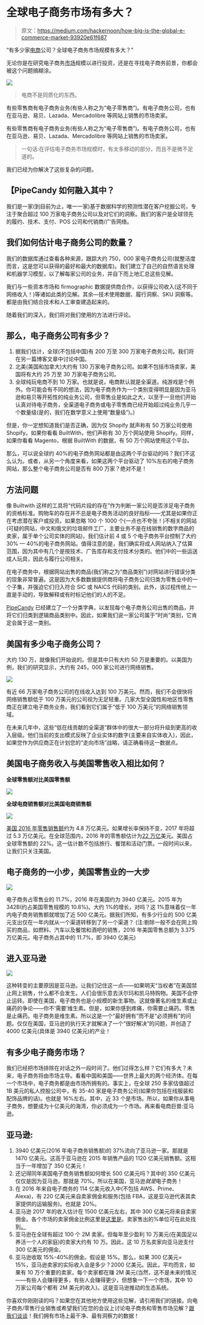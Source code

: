 # 全球电子商务市场有多大？

> 原文：<https://medium.com/hackernoon/how-big-is-the-global-e-commerce-market-93920e61f687>

“有多少家[电商](https://hackernoon.com/tagged/e-commerce)公司？全球电子商务市场规模有多大？”

无论你是在研究电子商务[市场](https://hackernoon.com/tagged/market)规模以进行投资，还是在寻找电子商务前景，你都会被这个问题搞糊涂。

![](img/eb60ca8c487f6b64e956566b5962b909.png)

> 电商不是同质化的东西。

有些零售商有电子商务业务(有些人称之为“电子零售商”)。有电子商务公司，也有在亚马逊、易贝、Lazada、Mercadolibre 等网站上销售的市场卖家。

有些零售商有电子商务业务(有些人称之为“电子零售商”)。有电子商务公司，也有在亚马逊、易贝、Lazada、Mercadolibre 等网站上销售的市场卖家。

> 一句话:在评估电子商务市场规模时，有太多移动的部分，而且不是微不足道的。

我们已经为你解决了这些复杂的问题。

## 【PipeCandy 如何融入其中？

我们是一家(到目前为止，唯一一家)基于数据科学的预测性潜在客户挖掘公司，专注于聚合超过 100 万家电子商务公司以及对它们的洞察。我们的客户是全球领先的履约、技术、支付、POS 公司和代销商/广告网络。

## **我们如何估计电子商务公司的数量？**

我们的数据库通过查看各种来源，跟踪大约 750，000 家电子商务公司(就整洁度而言，这是您可以获得的最好和最大的数据库)。我们建立了自己的自然语言处理和机器学习模型，以了解每家公司的业务，并自下而上地汇总这些见解。

我们与一些资本市场和 firmographic 数据提供商合作，以获得公司收入(这不同于网络收入！)等诸如此类的见解。其余—技术使用数据、履行洞察、SKU 洞察等。都是由我们结合技术和人工审查建造起来的。

随着我们的深入，我们将对我们使用的方法进行评论。

## **那么，电子商务公司有多少？**

1.  据我们估计，全球(不包括中国)有 200 万至 300 万家电子商务公司。我们将在另一篇博客文章中讨论中国。
2.  北美(美国和加拿大)大约有 130 万家电子商务公司。如果不包括市场卖家，美国将有大约 25 万至 30 万家电子商务公司。
3.  全球纯玩电商不到 10 万家。也就是说，电商默认就是全渠道。纯游戏是个例外。你可能会有不同的想法，因为电子商务作为一个类别变得明显是因为亚马逊和易贝等开拓性的纯业务公司，但零售业是如此之大，以至于一旦他们开始认真对待电子商务，全渠道电子商务或电子零售商已经开始超过纯业务几乎一个数量级(是的，我们在数学意义上使用“数量级”)。)

但是，你一定想知道我们是否正确，因为仅 Shopify 就声称有 50 万家公司使用 Shopify。如果你看看 BuiltWith，他们声称有 30 万个网站使用 Shopify。同样，如果你看看 Magento，根据 BuiltWith 的数据，有 50 万个网站使用这个平台。

那么，可以说全球约 40%的电子商务网站都是由这两个平台驱动的吗？我们不这么认为。或者，从另一个角度来看，如果这两个平台驱动了 10%左右的电子商务网站，那么整个电子商务公司是否有 800 万家？绝对不是！

## **方法问题**

像 Builtwith 这样的工具将“代码片段的存在”作为判断一家公司是否涉足电子商务的资格标准。购物车的存在并不总是电子商务活动的良好指标——尤其是如果你正在考虑潜在客户或投资。如果忽略 100 个 1000 个(一点也不夸张！)不相关的网站(可疑的网站，中文和俄文的垃圾邮件工厂，主要业务不是在线销售的数字商品的卖家，属于单个公司实体的网站)，我们估计前 4 或 5 个电子商务平台控制了大约 30% — 40%的电子商务网站。值得注意的是，我们确实将成人网站纳入了估算范围，因为其中有几个是按技术、广告库存和支付技术分类的。他们中的一些运送成人玩具，因此与履行公司相关。

在电子商务中，根据网站出售的商品(我们称之为“商品类别”)对网站进行错误分类的现象非常普遍。这是因为大多数数据提供商将电子商务公司归类为零售业中的一个子集，并强迫它们归入符合 SIC 或 NAICS 代码的类别。此外，该过程传统上一直是手动的，导致解释或有时标记他们的人的不足。

[PipeCandy](http://www.pipecandy.com/) 已经建立了一个分类字典，以发现每个电子商务公司出售的商品，并将它们归类到逻辑商品类别中。因此，如果我们说一家公司属于“时尚”类别，它肯定会属于这一类别。

## **美国有多少电子商务公司？**

大约 130 万，就像我们开始说的。但是其中只有大约 50 万是重要的。以美国为例，我们的研究显示，大约有 245，000 家公司进行网络销售。

![](img/9e48a1c02be4fe557d863637439214ad.png)

有近 66 万家电子商务公司的在线收入达到 100 万美元。然而，我们不会很快将网络销售额低于 100 万美元的公司视为无足轻重。几家大型全国性和地区性零售商正在建立电子商务业务，我们看到它们属于“低于 100 万美元”的网络销售领域。

在未来几年中，这些“低在线贡献的全渠道”群体中的很大一部分将升级到更高的收入层级。他们当前的支出模式反映了企业实体的数字(主要来自实体收入)，因此，如果您作为供应商正在计划您的“走向市场”战略，请正确看待这一数据点。

## **美国电子商务收入与美国零售收入相比如何？**

**全球零售额对比美国零售额**

![](img/094b880960bd00678f271eb61b98557c.png)

**全球电商销售额对比美国电商销售额**

![](img/4706d90c2e0bb94f804530f5c34011da.png)

[美国 2016 年零售销售额](https://www.digitalcommerce360.com/2017/02/17/us-e-commerce-sales-grow-156-2016/)约为 4.8 万亿美元。如果增长率保持不变，2017 年将超过 5.3 万亿美元。在全球范围内，2016 年的零售额估计为[22 万亿](https://www.emarketer.com/Article/Worldwide-Retail-Ecommerce-Sales-Will-Reach-1915-Trillion-This-Year/1014369)美元。美国占全球零售额的 22%。这一估计数不包括旅行、餐馆和活动门票。一段时间以来，让我们只关注美国。

## **电子商务的一小步，美国零售业的一大步**

![](img/c01c2d3bd2c7277be8b934f7c5a17038.png)

电子商务占零售业的 11.7%，2016 年在美国约为 3940 亿美元。2015 年为 342B(约占美国零售规模的 10.8%)。大约 1%的增长，对吗？这 1%意味着仅一年内电子商务销售额就增加了近 500 亿美元。据我们所知，有多少行业的 500 亿美元支出仅在一年内就从一个渠道转移到了另一个渠道？
(注:剔除一般不会在网上购买的商品，如燃料、汽车以及餐馆和酒吧的销售，2016 年美国零售总额为 3.375 万亿美元。电子商务占其中的 11.7%，即 3940 亿美元)

## **进入亚马逊**

![](img/e685e52acec59fa9efa609d339b213f2.png)

这种转变的主要原因是亚马逊。让我们记住这一点——如果明天“当权者”在美国禁止网上销售，什么都不会发生。人们会很乐意去沃尔玛和凯马特购物。美国不会停止运转。即使在美国，电子商务也是小规模的新生事物。这就像著名的维生素或止痛药的争论——你不‘需要’维生素。但是，如果你感到疼痛，你需要止痛药。零售是止痛药。电子商务是维生素。所以这是一个“最好拥有”而不是“必须拥有”的问题。仅仅在美国，亚马逊的执行天才就解决了一个“很好解决”的问题，并创造了 4000 亿美元(具体是 3940 亿美元)的产业！

## 有多少电子商务市场？

我们已经把市场排除在对话之外一段时间了。他们过得怎么样？它们有多大？未来，电子商务将由市场主导。看看中国和美国——世界上最大的两个经济体。在每一个市场中，电子商务都是由市场所拥有的。事实上，在全球 250 多家估值超过 1B 美元的私人控股公司中，有 35-40 家是电子商务公司(如果你包括在线服装和配饰品牌的话)。也就是 16%左右。其中，近 33 个是市场。所以，如果你从事电子商务，想要成为十亿美元的海湾，你必须成为一个市场。再来看电商巨兽:亚马逊。

## **亚马逊:**

1.  3940 亿美元(2016 年电子商务销售额)的 37%流向了亚马逊一家。那就是 1470 亿美元。这高于亚马逊在 2015 年销售产品的 1120 亿美元销售额。这相当于一年增加了 350 亿美元！
2.  还记得同年美国电子商务销售额如何增长 500 亿美元吗？其中的 350 亿美元仅仅是因为亚马逊。那就是 70%。所以在美国，亚马逊*就是*电子商务！
3.  在 2016 年来自电子商务的 114 亿美元收入中(不包括 AWS、Prime、Alexa)，有 220 亿美元来自卖家佣金和服务(包括 FBA，这是亚马逊代表其卖家提供的运输服务)。也就是 20%。
4.  亚马逊 2017 年的收入估计在 1500 亿美元左右，其中 300 亿美元将来自卖家佣金。各个市场的卖家佣金比例这里是[这里是](http://insider.zentail.com/marketplace-commission-rates-comparison-jet-com-walmart-amazon-ebay/)。卖家售出的%单位可在此处找到[。](https://www.statista.com/statistics/259782/third-party-seller-share-of-amazon-platform/)
5.  亚马逊在全球有超过 100 个 2M 卖家。但每年至少盈利 10 万美元(在美国足以养活一个人的家庭)的卖家大约有 10 万。因此，这 10 万名卖家向亚马逊支付 300 亿美元的佣金。
6.  亚马逊收取 15%-40%的佣金。假设是 15%。那么，如果 300 亿美元= 15%，亚马逊卖家的实际收入会是多少？2000 亿美元。因此，平均而言，如果有 10 万个重要的卖家，每个卖家都在赚 2M 美元(当然，这不是未来的情况——有些人会赚得更多，有些人会赚得更少，但想象一下一个市场，其中 10 万家公司每个都有 2M 美元的收入)。这是亚马逊推动的生态系统。

你喜欢你刚刚读的吗？如果您在其他地方使用这些见解，请引用我们的链接。向电子商务/零售行业销售或希望我们在您的会议上讨论电子商务和零售市场见解？[跟我们谈谈](https://pipecandy.com/schedule-a-demo/)！我们拥有市场上最干净、最有洞察力的数据！